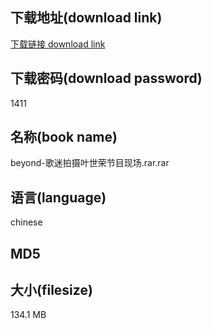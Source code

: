 ## 下载地址(download link)
[下载链接 download link](https://voluble-croquembouche-d321dc.netlify.app/?s=beyond-%E6%AD%8C%E8%BF%B7%E6%8B%8D%E6%91%84%E5%8F%B6%E4%B8%96%E8%8D%A3%E8%8A%82%E7%9B%AE%E7%8E%B0%E5%9C%BA.rar)

## 下载密码(download password)
1411

## 名称(book name)
beyond-歌迷拍摄叶世荣节目现场.rar.rar

## 语言(language)
chinese

## MD5


## 大小(filesize)
134.1 MB
